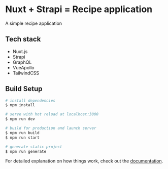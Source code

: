# Nuxt + Strapi = Recipe application

A simple recipe application

## Tech stack

- Nuxt.js
- Strapi
- GraphQL
- VueApollo
- TailwindCSS

## Build Setup

```bash
# install dependencies
$ npm install

# serve with hot reload at localhost:3000
$ npm run dev

# build for production and launch server
$ npm run build
$ npm run start

# generate static project
$ npm run generate
```

For detailed explanation on how things work, check out the [documentation](https://nuxtjs.org).
